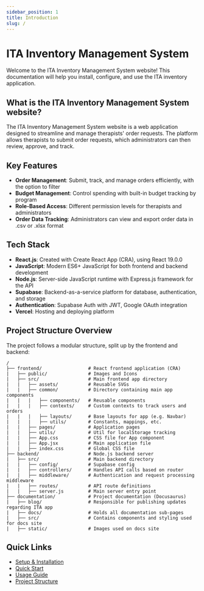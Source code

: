```yaml
---
sidebar_position: 1
title: Introduction
slug: /
---
```


# ITA Inventory Management System
Welcome to the ITA Inventory Management System website! This documentation will help you install, configure, and use the ITA inventory application.

## What is the ITA Inventory Management System website?
The ITA Inventory Management System website is a web application designed to streamline and manage therapists' order requests. The platform allows therapists to submit order requests, which administrators can then review, approve, and track.

## Key Features
- **Order Management**: Submit, track, and manage orders efficiently, with the option to filter
- **Budget Management**: Control spending with built-in budget tracking by program
- **Role-Based Access**: Different permission levels for therapists and administrators
- **Order Data Tracking**: Administrators can view and export order data in .csv or .xlsx format

## Tech Stack
- **React.js**: Created with Create React App (CRA), using React 19.0.0 
- **JavaScript**: Modern ES6+ JavaScript for both frontend and backend development
- **Node.js**: Server-side JavaScript runtime with Express.js framework for the API
- **Supabase**: Backend-as-a-service platform for database, authentication, and storage
- **Authentication**: Supabase Auth with JWT, Google OAuth integration
- **Vercel**: Hosting and deploying platform

## Project Structure Overview
The project follows a modular structure, split up by the frontend and backend:
```
/
├── frontend/                 # React frontend application (CRA)
|   ├── public/               # Images and Icons
|   ├── src/                  # Main frontend app directory
|   |   ├── assets/           # Reusable SVGs
|   |   ├── common/           # Directory containing main app components
|   |   |   ├── components/   # Reusable components
|   |   |   ├── contexts/     # Custom contexts to track users and orders 
|   |   |   ├── layouts/      # Base layouts for app (e.g. Navbar)
|   |   |   ├── utils/        # Constants, mappings, etc.
|   |   ├── pages/            # Application pages
|   |   ├── utils/            # Util for localStorage tracking
|   |   ├── App.css           # CSS file for App component
|   |   ├── App.jsx           # Main application file
|   |   ├── index.css         # Global CSS file
├── backend/                  # Node.js backend server
|   ├── src/                  # Main backend directory
|   |   ├── config/           # Supabase config 
|   |   ├── controllers/      # Handles API calls based on router
|   |   ├── middleware/       # Authentication and request processing middleware
|   |   ├── routes/           # API route definitions
|   |   ├── server.js         # Main server entry point
├── documentation/            # Project documentation (Docusaurus)
|   ├── blog/                 # Responsible for publishing updates regarding ITA app
|   ├── docs/                 # Holds all documentation sub-pages 
|   ├── src/                  # Contains components and styling used for docs site
|   ├── static/               # Images used on docs site
```

## Quick Links
- [Setup & Installation](/installation)
- [Quick Start](/installation#quick-start)
- [Usage Guide](/usage)
- [Project Structure](/project-structure)
